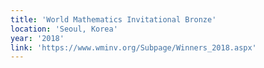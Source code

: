 ```yaml
---
title: 'World Mathematics Invitational Bronze'
location: 'Seoul, Korea'
year: '2018'
link: 'https://www.wminv.org/Subpage/Winners_2018.aspx'
---
```

